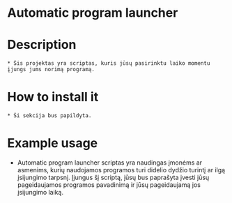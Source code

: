 # Automatic program launcher

# Description

    * Šis projektas yra scriptas, kuris jūsų pasirinktu laiko momentu įjungs jums norimą programą.

# How to install it

    * Ši sekcija bus papildyta.

# Example usage
   *  Automatic program launcher scriptas yra naudingas įmonėms ar asmenims, kurių naudojamos            programos turi didelio dydžio turintį ar ilgą įsijungimo tarpsnį. Įjungus šį scriptą, jūsų bus     paprašyta įvesti jūsų pageidaujamos programos pavadinimą ir jūsų pageidaujamą jos įsijungimo       laiką.



